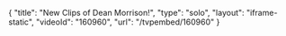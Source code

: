 {
    "title": "New Clips of Dean Morrison!",
    "type": "solo",
    "layout": "iframe-static",
    "videoId": "160960",
    "url": "\/tvpembed\/160960"
}